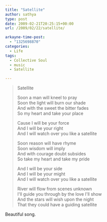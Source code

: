 ```yaml
---
title: "Satellite"
author: sathya
type: post
date: 2009-02-21T20:25:15+00:00
url: /2009/02/22/satellite/

arkayne-time-post:
  - "1325698870"
categories:
  - Life
tags:
  - Collective Soul
  - music
  - Satellite

---
```

> Satellite
> 
> Soon a man will kneel to pray  
> Soon the light will burn our shade  
> And with the sweet the bitter fades  
> So my heart and take your place
> 
> Cause I will be your force  
> And I will be your right  
> And I will watch over you like a satellite
> 
> Soon reason will have rhyme  
> Soon wisdom will imply  
> And with courage doubt subsides  
> So take my heart and take my pride
> 
> And I will be your side  
> And I will be your might  
> And I will watch over you like a satellite
> 
> River will flow from scenes unknown  
> I'll guide you through by the love I'll show  
> And the stars will wish upon the night  
> That they could have a guiding satellite 

Beautiful song.
